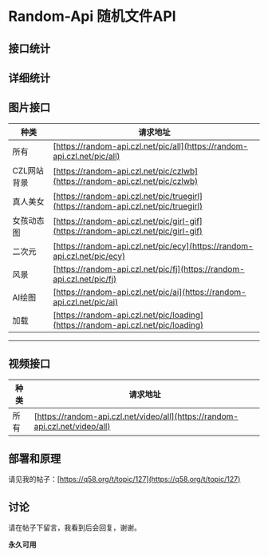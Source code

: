 # Random-Api 随机文件API

## 接口统计
<div id="stats-summary"></div>

## 详细统计
<div id="stats-detail"></div>

## 图片接口

| 种类     | 请求地址   | 
| ---------- | ---------------- | 
| 所有     | [https://random-api.czl.net/pic/all](https://random-api.czl.net/pic/all) |
| CZL网站背景 | [https://random-api.czl.net/pic/czlwb](https://random-api.czl.net/pic/czlwb) |
| 真人美女 | [https://random-api.czl.net/pic/truegirl](https://random-api.czl.net/pic/truegirl) |
| 女孩动态图 | [https://random-api.czl.net/pic/girl-gif](https://random-api.czl.net/pic/girl-gif) |
| 二次元 | [https://random-api.czl.net/pic/ecy](https://random-api.czl.net/pic/ecy) |
| 风景 | [https://random-api.czl.net/pic/fj](https://random-api.czl.net/pic/fj) |
| AI绘图 | [https://random-api.czl.net/pic/ai](https://random-api.czl.net/pic/ai) |
| 加载 | [https://random-api.czl.net/pic/loading](https://random-api.czl.net/pic/loading) |

--- 

## 视频接口
| 种类     | 请求地址   | 
| ---------- | ---------------- | 
| 所有 | [https://random-api.czl.net/video/all](https://random-api.czl.net/video/all) |


## 部署和原理

请见我的帖子：[https://q58.org/t/topic/127](https://q58.org/t/topic/127)

## 讨论

请在帖子下留言，我看到后会回复，谢谢。

**永久可用**
                
